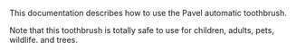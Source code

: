 This documentation describes how to use the Pavel automatic toothbrush.

Note that this toothbrush is totally safe to use for children, adults, pets, wildlife. and trees.
